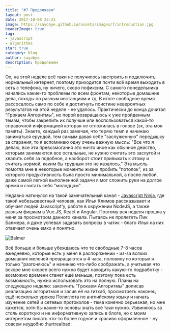 ```yaml
---
title: "#7 Продолжаем"
layout: post
date: 2017-10-08 22:21
image: https://sayobye.github.io/assets/images/7/introduction.jpg
headerImage: true
tag:
- javascript
- algorithms
star: true
category: blog
author: sayobye
description: Продолжаем
---
```


Ох, на этой неделе всё таки не получилось настроить и подключить нормальный интернет, поэтому приходится почти всё время выходить в сеть с телефона, ну ничего, скоро пофиксим. С самого понедельника начались какие-то проблемы по всем фронтам, некоторые домашние дела, походы по разным инстанциям и тд. В итоге свободное время рассосалось само по себе и достигнуть поистине невероятных результатов на этой неделе - не удалось. Практически до конца дочитал "Грокаем Алгоритмы", но порой возвращаюсь к уже пройденным темам, чтобы закрепить их получше или воспользоваться какой-то справочной информацией которая не отложилась в голове (эх, эта моя память). Знаете, каждый раз замечая, что теряю темп и начинаю заниматься ерундой, тем самым давая себе "заслуженную" передышку за старания, то я вспоминаю одну очень важную мысль: 
"Все что я делаю, все эти превозмогания это ничто иное как обычное действо, которым занимаются все остальные, не нужно считать это заслугой и хвалить себя за подобное, а наоборот стоит привыкать к этому и считать нормой, каким бы трудным это не казалось."
Эта мысль помогла мне в некоторые моменты жизни пробить "потолок", из за которого продуктивность была просто минимальной, а после любой, даже самой легкой выполненной задачи я мог сложить руки на долгое время и считать себя "молодцом". 

Недавно наткнулся на такой замечательный канал - [Javascript Ninja](https://www.youtube.com/channel/UCW9pyonagDWGMCy7V_Kro6g/featured), где такой небезызвестный человек, как Илья Климов рассказывает и обучает людей Javascript'y, работе в окружении NodeJS, а также разным фишкам в Vue.JS, React и Angular. Поэтому вся неделя прошла у меня за просмотром данного канала. Пытаясь не пролететь Пик Балмера, я даже успевал задавать вопросы в чатик - благо Илья на них отвечает очень емко и понятно. 

![Balmer](https://sayobye.github.io/assets/images/7/balmer.png)

Всё больше и больше убеждаюсь что те свободные 7-8 часов ежедневно, которые есть у меня в распоряжении - из-за всяких домашних мелочей превращаются в 4 часа, половину из которых я только "разгоняюсь" и начинаю что-либо соображать, а учитывая что вскоре мне скорее всего нужно будет находить какую-то подработку - возможно времени станет ещё меньше, поэтому пока есть возможность, нужно использовать это на полную. Планы на следующую неделю: закончить "Грокаем Алгоритмы" дописав реализацию алгоритмов и залив её на гитхаб, просмотреть наконец ещё несколько уроков Полиглота по английскому языку и начать изучение сетей и сетевых протоколов - тема конечно серьезная, но мне кажется, хотя бы какие-то основы знать всё таки нужно. Извиняюсь за столь короткую и не информативную запись в блоге, но с моим интернетом писать что-то более годное и красиво оформленное - ну совсем неудобно :hurtrealbad: